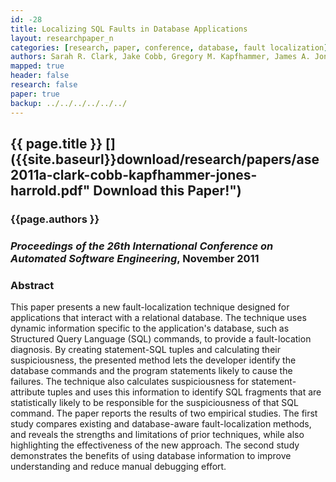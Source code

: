 ```yaml
---
id: -28
title: Localizing SQL Faults in Database Applications
layout: researchpaper_n
categories: [research, paper, conference, database, fault localization]
authors: Sarah R. Clark, Jake Cobb, Gregory M. Kapfhammer, James A. Jones, and Mary Jean Harrold
mapped: true
header: false
research: false
paper: true
backup: ../../../../../../
---
```


## {{ page.title }} [<i class="fa fa-download"></i>]({{site.baseurl}}download/research/papers/ase2011a-clark-cobb-kapfhammer-jones-harrold.pdf" Download this Paper!")

### {{page.authors }}

### <em>Proceedings of the 26th International Conference on Automated Software Engineering</em>, November 2011

### Abstract

This paper presents a new fault-localization technique designed for applications that interact with a relational
database. The technique uses dynamic information specific to the application's database, such as Structured Query
Language (SQL) commands, to provide a fault-location diagnosis. By creating statement-SQL tuples and calculating their
suspiciousness, the presented method lets the developer identify the database commands and the program statements likely
to cause the failures. The technique also calculates suspiciousness for statement-attribute tuples and uses this
information to identify SQL fragments that are statistically likely to be responsible for the suspiciousness of that SQL
command. The paper reports the results of two empirical studies. The first study compares existing and database-aware
fault-localization methods, and reveals the strengths and limitations of prior techniques, while also highlighting the
effectiveness of the new approach. The second study demonstrates the benefits of using database information to improve
understanding and reduce manual debugging effort.

